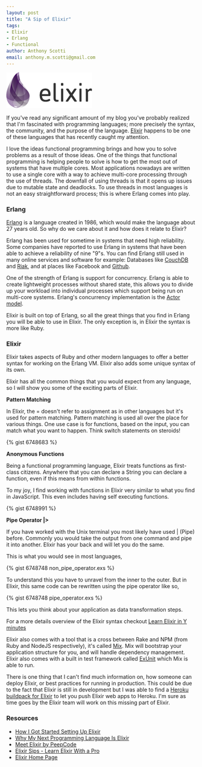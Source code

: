 ```yaml
--- 
layout: post
title: "A Sip of Elixir"
tags: 
- Elixir
- Erlang
- Functional
author: Anthony Scotti
email: anthony.m.scotti@gmail.com
---
```


![Elixir Logo](/images/logo/elixir_logo.png)


If you've read any significant amount of my blog you've probably realized that I'm fascinated with programming languages; more precisely the syntax, the community, and the purpose of the language. [Elixir](http://elixir-lang.org/) happens to be one of these languages that has recently caught my attention.

I love the ideas functional programming brings and how you to solve problems as a result of those ideas. One of the things that functional programming is helping people to solve is how to get the most out of systems that have multiple cores. Most applications nowadays are written to use a single core with a way to achieve multi-core processing through the use of threads. The downfall of using threads is that it opens up issues due to mutable state and deadlocks. To use threads in most languages is not an easy straightforward process; this is where Erlang comes into play.

### Erlang

[Erlang](http://en.wikipedia.org/wiki/Erlang_%28programming_language%29) is a language created in 1986, which would make the language about 27 years old. So why do we care about it and how does it relate to Elixir?

Erlang has been used for sometime in systems that need high reliability. Some companies have reported to use Erlang in systems that have been able to achieve a reliability of nine "9"s. You can find Erlang still used in many online services and software for example: Databases like [CouchDB](http://couchdb.apache.org/) and [Riak](http://basho.com/riak/), and at places like Facebook and [Github](https://github.com/).

One of the strength of Erlang is support for concurrency. Erlang is able to create lightweight processes without shared state, this allows you to divide up your workload into individual processes which support being run on multi-core systems. Erlang's concurrency implementation is the [Actor model](http://en.wikipedia.org/wiki/Actor_model).

Elixir is built on top of Erlang, so all the great things that you find in Erlang you will be able to use in Elixir. The only exception is, in Elixir the syntax is more like Ruby.

### Elixir

Elixir takes aspects of Ruby and other modern languages to offer a better syntax for working on the Erlang VM. Elixir also adds some unique syntax of its own.

Elixir has all the common things that you would expect from any language, so I will show you some of the exciting parts of Elixir.

**Pattern Matching**

In Elixir, the = doesn't refer to assignment as in other languages but it's used for pattern matching. Pattern matching is used all over the place for various things. One use case is for functions, based on the input, you can match what you want to happen. Think switch statements on steroids!

{% gist 6748683 %}

**Anonymous Functions**

Being a functional programming language, Elixir treats functions as first-class citizens. Anywhere that you can declare a String you can declare a function, even if this means from within functions.

To my joy, I find working with functions in Elixir very similar to what you find in JavaScript. This even includes having self executing functions. 

{% gist 6748991 %}

**Pipe Operator |>**

If you have worked with the Unix terminal you most likely have used | (Pipe) before. Commonly you would take the output from one command and pipe it into another. Elixir has your back and will let you do the same.

This is what you would see in most languages,

{% gist 6748748 non_pipe_operator.exs %}

To understand this you have to unravel from the inner to the outer. But in Elixir, this same code can be rewritten using the pipe operator like so,

{% gist 6748748 pipe_operator.exs %}

This lets you think about your application as data transformation steps.

For a more details overview of the Elixir syntax checkout [Learn Elixir in Y minutes](http://learnxinyminutes.com/docs/elixir/)

Elixir also comes with a tool that is a cross between Rake and NPM (from Ruby and NodeJS respectively), it's called [Mix](http://elixir-lang.org/getting_started/mix/1.html). Mix will bootstrap your application structure for you, and will handle dependency management. Elixir also comes with a built in test framework called [ExUnit](http://elixir-lang.org/getting_started/ex_unit/1.html) which Mix is able to run.

There is one thing that I can't find much information on, how someone can deploy Elixir, or best practices for running in production. This could be due to the fact that Elixir is still in development but I was able to find a [Heroku buildpack for Elixir](https://github.com/goshakkk/heroku-buildpack-elixir) to let you push Elixir web apps to Heroku. I'm sure as time goes by the Elixir team will work on this missing part of Elixir.

### Resources
* [How I Got Started Setting Up Elixir](http://newtriks.com/2013/09/02/how-i-got-started-setting-up-elixir/)
* [Why My Next Programming Language Is Elixir](http://benjamintanweihao.github.io/blog/2013/06/08/why-my-next-programming-language-is-elixir/)
* [Meet Elixir by PeepCode](https://peepcode.com/products/elixir)
* [Elixir Sips - Learn Elixir With a Pro](http://elixirsips.com/)
* [Elixir Home Page](http://elixir-lang.org/)
